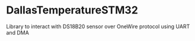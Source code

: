 # DallasTemperatureSTM32
Library to interact with DS18B20 sensor over OneWire protocol using UART and DMA
